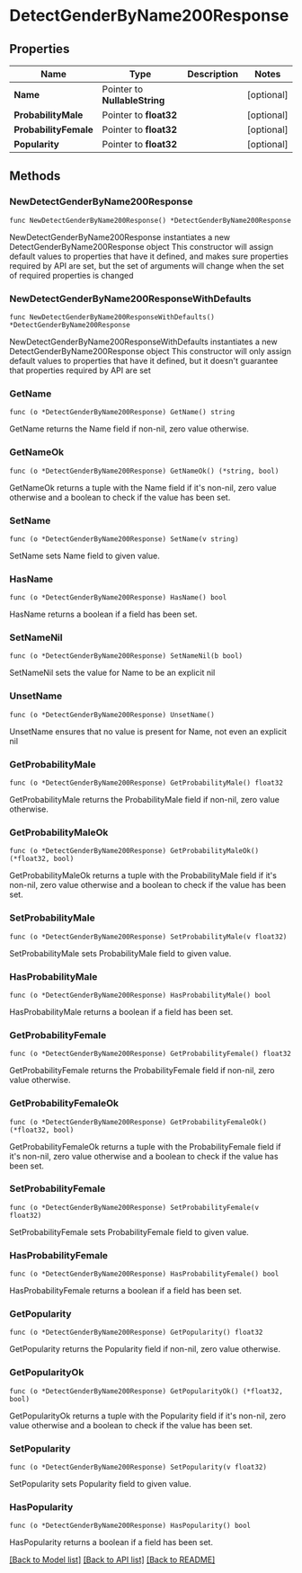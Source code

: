 # DetectGenderByName200Response

## Properties

Name | Type | Description | Notes
------------ | ------------- | ------------- | -------------
**Name** | Pointer to **NullableString** |  | [optional] 
**ProbabilityMale** | Pointer to **float32** |  | [optional] 
**ProbabilityFemale** | Pointer to **float32** |  | [optional] 
**Popularity** | Pointer to **float32** |  | [optional] 

## Methods

### NewDetectGenderByName200Response

`func NewDetectGenderByName200Response() *DetectGenderByName200Response`

NewDetectGenderByName200Response instantiates a new DetectGenderByName200Response object
This constructor will assign default values to properties that have it defined,
and makes sure properties required by API are set, but the set of arguments
will change when the set of required properties is changed

### NewDetectGenderByName200ResponseWithDefaults

`func NewDetectGenderByName200ResponseWithDefaults() *DetectGenderByName200Response`

NewDetectGenderByName200ResponseWithDefaults instantiates a new DetectGenderByName200Response object
This constructor will only assign default values to properties that have it defined,
but it doesn't guarantee that properties required by API are set

### GetName

`func (o *DetectGenderByName200Response) GetName() string`

GetName returns the Name field if non-nil, zero value otherwise.

### GetNameOk

`func (o *DetectGenderByName200Response) GetNameOk() (*string, bool)`

GetNameOk returns a tuple with the Name field if it's non-nil, zero value otherwise
and a boolean to check if the value has been set.

### SetName

`func (o *DetectGenderByName200Response) SetName(v string)`

SetName sets Name field to given value.

### HasName

`func (o *DetectGenderByName200Response) HasName() bool`

HasName returns a boolean if a field has been set.

### SetNameNil

`func (o *DetectGenderByName200Response) SetNameNil(b bool)`

 SetNameNil sets the value for Name to be an explicit nil

### UnsetName
`func (o *DetectGenderByName200Response) UnsetName()`

UnsetName ensures that no value is present for Name, not even an explicit nil
### GetProbabilityMale

`func (o *DetectGenderByName200Response) GetProbabilityMale() float32`

GetProbabilityMale returns the ProbabilityMale field if non-nil, zero value otherwise.

### GetProbabilityMaleOk

`func (o *DetectGenderByName200Response) GetProbabilityMaleOk() (*float32, bool)`

GetProbabilityMaleOk returns a tuple with the ProbabilityMale field if it's non-nil, zero value otherwise
and a boolean to check if the value has been set.

### SetProbabilityMale

`func (o *DetectGenderByName200Response) SetProbabilityMale(v float32)`

SetProbabilityMale sets ProbabilityMale field to given value.

### HasProbabilityMale

`func (o *DetectGenderByName200Response) HasProbabilityMale() bool`

HasProbabilityMale returns a boolean if a field has been set.

### GetProbabilityFemale

`func (o *DetectGenderByName200Response) GetProbabilityFemale() float32`

GetProbabilityFemale returns the ProbabilityFemale field if non-nil, zero value otherwise.

### GetProbabilityFemaleOk

`func (o *DetectGenderByName200Response) GetProbabilityFemaleOk() (*float32, bool)`

GetProbabilityFemaleOk returns a tuple with the ProbabilityFemale field if it's non-nil, zero value otherwise
and a boolean to check if the value has been set.

### SetProbabilityFemale

`func (o *DetectGenderByName200Response) SetProbabilityFemale(v float32)`

SetProbabilityFemale sets ProbabilityFemale field to given value.

### HasProbabilityFemale

`func (o *DetectGenderByName200Response) HasProbabilityFemale() bool`

HasProbabilityFemale returns a boolean if a field has been set.

### GetPopularity

`func (o *DetectGenderByName200Response) GetPopularity() float32`

GetPopularity returns the Popularity field if non-nil, zero value otherwise.

### GetPopularityOk

`func (o *DetectGenderByName200Response) GetPopularityOk() (*float32, bool)`

GetPopularityOk returns a tuple with the Popularity field if it's non-nil, zero value otherwise
and a boolean to check if the value has been set.

### SetPopularity

`func (o *DetectGenderByName200Response) SetPopularity(v float32)`

SetPopularity sets Popularity field to given value.

### HasPopularity

`func (o *DetectGenderByName200Response) HasPopularity() bool`

HasPopularity returns a boolean if a field has been set.


[[Back to Model list]](../README.md#documentation-for-models) [[Back to API list]](../README.md#documentation-for-api-endpoints) [[Back to README]](../README.md)


